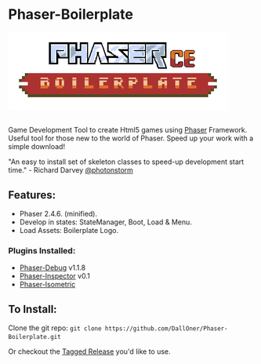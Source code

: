 # Phaser-Boilerplate
![Phaser-Boilerplate Logo](https://github.com/DallOner/Phaser-Boilerplate/blob/master/assets/img/boilerplate-logo.png)
##
Game Development Tool to create Html5 games using [Phaser](http://phaser.io/) Framework. Useful tool for those new to the world of Phaser. Speed up your work with a simple download!

"An easy to install set of skeleton classes to speed-up development start time." - Richard Darvey [@photonstorm](https://twitter.com/photonstorm)

## Features: 
- Phaser 2.4.6. (minified).
- Develop in states: StateManager, Boot, Load & Menu.
- Load Assets: Boilerplate Logo.

### Plugins Installed:
- [Phaser-Debug](https://github.com/englercj/phaser-debug) v1.1.8
- [Phaser-Inspector](https://github.com/netcell/phaser-inspector) v0.1
- [Phaser-Isometric](https://github.com/lewster32/phaser-plugin-isometric)
                    

## To Install:
Clone the git repo:
`git clone https://github.com/DallOner/Phaser-Boilerplate.git`

Or checkout the [Tagged Release](https://github.com/DallOner/Phaser-Boilerplate/releases) you'd like to use.